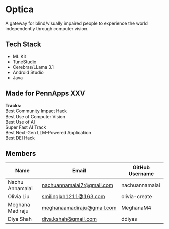 # Optica
A gateway for blind/visually impaired people to experience the world independently through computer vision.

## Tech Stack
- ML Kit
- TuneStudio
- Cerebras/LLama 3.1
- Android Studio
- Java  

## Made for PennApps XXV
**Tracks:**       
Best Community Impact Hack    
Best Use of Computer Vision   
Best Use of AI    
Super Fast AI Track   
Best Next-Gen LLM-Powered Application    
Best DEI Hack   


## Members
| Name             | Email                      | GitHub Username |
| ---------------- | -------------------------- |--------------- |
| Nachu Annamalai  | nachuannamalai7@gmail.com  | nachuannamalai  |
| Olivia Liu       | smilinglxh1211@163.com     | olivia-create   |
| Meghana Madiraju | meghanaamadiraju@gmail.com | MeghanaM4       |
| Diya Shah        | diya.kshah@gmail.com       | ddiyas          |
